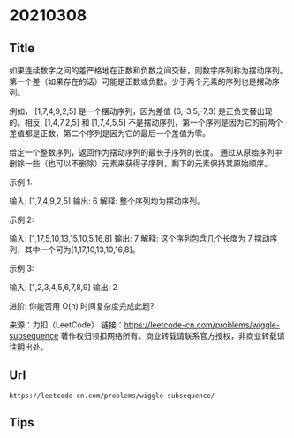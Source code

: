 # 20210308



## Title

如果连续数字之间的差严格地在正数和负数之间交替，则数字序列称为摆动序列。第一个差（如果存在的话）可能是正数或负数。少于两个元素的序列也是摆动序列。

例如， [1,7,4,9,2,5] 是一个摆动序列，因为差值 (6,-3,5,-7,3) 是正负交替出现的。相反, [1,4,7,2,5] 和 [1,7,4,5,5] 不是摆动序列，第一个序列是因为它的前两个差值都是正数，第二个序列是因为它的最后一个差值为零。

给定一个整数序列，返回作为摆动序列的最长子序列的长度。 通过从原始序列中删除一些（也可以不删除）元素来获得子序列，剩下的元素保持其原始顺序。

示例 1:

输入: [1,7,4,9,2,5]
输出: 6 
解释: 整个序列均为摆动序列。

示例 2:

输入: [1,17,5,10,13,15,10,5,16,8]
输出: 7
解释: 这个序列包含几个长度为 7 摆动序列，其中一个可为[1,17,10,13,10,16,8]。

示例 3:

输入: [1,2,3,4,5,6,7,8,9]
输出: 2

进阶:
你能否用 O(n) 时间复杂度完成此题?

来源：力扣（LeetCode）
链接：https://leetcode-cn.com/problems/wiggle-subsequence
著作权归领扣网络所有。商业转载请联系官方授权，非商业转载请注明出处。



## Url

```
https://leetcode-cn.com/problems/wiggle-subsequence/
```



## Tips



